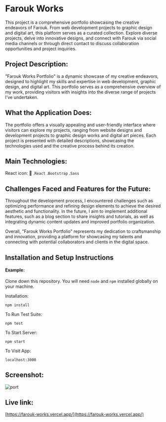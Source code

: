 # Farouk Works

This project is a comprehensive portfolio showcasing the creative endeavors of Farouk. From web development projects to graphic design and digital art, this platform serves as a curated collection. Explore diverse projects, delve into innovative designs, and connect with Farouk via social media channels or through direct contact to discuss collaboration opportunities and project inquiries.

## Project Description:

"Farouk Works Portfolio" is a dynamic showcase of my creative endeavors, designed to highlight my skills and expertise in web development, graphic design, and digital art. This portfolio serves as a comprehensive overview of my work, providing visitors with insights into the diverse range of projects I've undertaken.

## What the Application Does:

The portfolio offers a visually appealing and user-friendly interface where visitors can explore my projects, ranging from website designs and development projects to graphic design works and digital art pieces. Each project is presented with detailed descriptions, showcasing the technologies used and the creative process behind its creation.

## Main Technologies:
React icon: &#x1F5A4;
.`React`
.`Bootstrap`
.`Sass`

## Challenges Faced and Features for the Future:

Throughout the development process, I encountered challenges such as optimizing performance and refining design elements to achieve the desired aesthetic and functionality. In the future, I aim to implement additional features, such as a blog section to share insights and tutorials, as well as integrating dynamic content updates and improved portfolio organization.

Overall, "Farouk Works Portfolio" represents my dedication to craftsmanship and innovation, providing a platform for showcasing my talents and connecting with potential collaborators and clients in the digital space.

## Installation and Setup Instructions

#### Example:  

Clone down this repository. You will need `node` and `npm` installed globally on your machine.  

Installation:

`npm install`  

To Run Test Suite:  

`npm test`  

To Start Server:

`npm start`  

To Visit App:

`localhost:3000`  

## Screenshot:

![port](https://github.com/faroukemad/portfolio-new-design/assets/124167527/c64e61cf-f242-4d2d-aedd-ef129de3ec4a)

## Live link:

[https://farouk-works.vercel.app/](https://farouk-works.vercel.app/)

